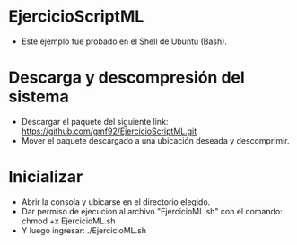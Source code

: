 # EjercicioScriptML

* Este ejemplo fue probado en el Shell de Ubuntu (Bash).


# Descarga y descompresión del sistema
* Descargar el paquete del siguiente link: https://github.com/gmf92/EjercicioScriptML.git
* Mover el paquete descargado a una ubicación deseada y descomprimir.


# Inicializar
* Abrir la consola y ubicarse en el directorio elegido. 
* Dar permiso de ejecucion al archivo "EjercicioML.sh" con el comando: chmod +x EjercicioML.sh
* Y luego ingresar: ./EjercicioML.sh


